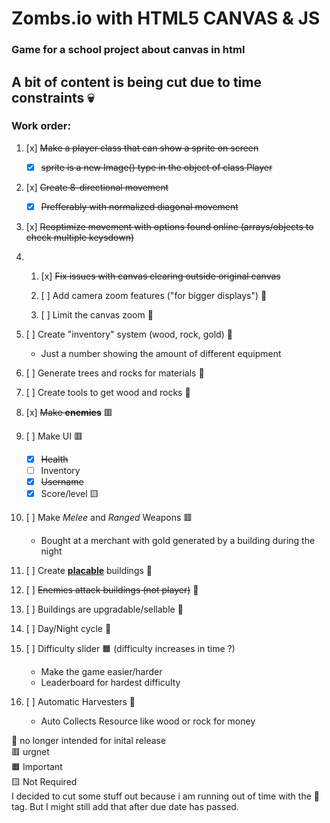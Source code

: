 # Zombs.io with HTML5 CANVAS & JS
### Game for a school project about canvas in html
## A bit of content is being cut due to time constraints 💀
### Work order:

1. [x] ~~Make a player class that can show a sprite on screen~~ 
    - [x] ~~sprite is a new Image() type in the object of class Player~~ 

1. [x] ~~Create 8-directional movement~~ 
    - [x] ~~Prefferably with normalized diagonal movement~~ 

1. [x] ~~Reoptimize movement with options found online (arrays/objects to check multiple keysdown)~~ 

1. 1. [x] ~~Fix issues with canvas clearing outside original canvas~~ 

    1. [ ] Add camera zoom features ("for bigger displays") 🥫

    1. [ ] Limit the canvas zoom 🥫

1. [ ] Create "inventory" system (wood, rock, gold) 🥫
    
    * Just a number showing the amount of different equipment

1. [ ] Generate trees and rocks for materials 🥫

1. [ ] Create tools to get wood and rocks 🥫

1. [x] ~~Make <b>enemies</b>~~ 🟥

1. [ ] Make UI 🟥
    - [x] ~~Health~~
    - [ ] Inventory
    - [x] ~~Username~~
    - [x] Score/level 🟨

1. [ ] Make _Melee_ and _Ranged_ Weapons 🟥
    - Bought at a merchant with gold generated by a building during the night

1. [ ] Create <b><u>placable</u></b> buildings 🥫

1. [ ] ~~Enemies attack buildings (not player)~~ 🥫

1. [ ] Buildings are upgradable/sellable 🥫

1. [ ] Day/Night cycle 🥫

1. [ ] Difficulty slider 🟧 (difficulty increases in time ?)
    - Make the game easier/harder
    - Leaderboard for hardest difficulty 

1. [ ] Automatic Harvesters 🥫
    - Auto Collects Resource like wood or rock for money

🥫 no longer intended for inital release <br/> 🟥 urgnet <br/> 🟧 Important <br/> 🟨 Not Required <br/> I decided to cut some stuff out because i am running out of time with the 🥫 tag. But I might still add that after due date has passed.
